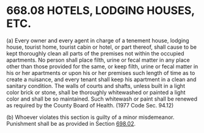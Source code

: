 668.08 HOTELS, LODGING HOUSES, ETC.
===================================

​(a) Every owner and every agent in charge of a tenement house, lodging
house, tourist home, tourist cabin or hotel, or part thereof, shall
cause to be kept thoroughly clean all parts of the premises not within
the occupied apartments. No person shall place filth, urine or fecal
matter in any place other than those provided for the same, or keep
filth, urine or fecal matter in his or her apartments or upon his or her
premises such length of time as to create a nuisance, and every tenant
shall keep his apartment in a clean and sanitary condition. The walls of
courts and shafts, unless built in a light color brick or stone, shall
be thoroughly whitewashed or painted a light color and shall be so
maintained. Such whitewash or paint shall be renewed as required by the
County Board of Health. (1977 Code Sec. 94.12)

​(b) Whoever violates this section is guilty of a minor misdemeanor.
Punishment shall be as provided in Section [698.02](38e2f631.html).
